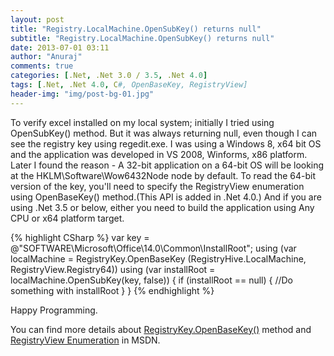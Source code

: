 ```yaml
---
layout: post
title: "Registry.LocalMachine.OpenSubKey() returns null"
subtitle: "Registry.LocalMachine.OpenSubKey() returns null"
date: 2013-07-01 03:11
author: "Anuraj"
comments: true
categories: [.Net, .Net 3.0 / 3.5, .Net 4.0]
tags: [.Net, .Net 4.0, C#, OpenBaseKey, RegistryView]
header-img: "img/post-bg-01.jpg"
---
```

To verify excel installed on my local system; initially I tried using OpenSubKey() method. But it was always returning null, even though I can see the registry key using regedit.exe. I was using a Windows 8, x64 bit OS and the application was developed in VS 2008, Winforms, x86 platform. Later I found the reason - A 32-bit application on a 64-bit OS will be looking at the HKLM\Software\Wow6432Node node by default. To read the 64-bit version of the key, you'll need to specify the RegistryView enumeration using OpenBaseKey() method.(This API is added in .Net 4.0.) And if you are using .Net 3.5 or below, either you need to build the application using Any CPU or x64 platform target.

{% highlight CSharp %}
var key = @"SOFTWARE\Microsoft\Office\14.0\Common\InstallRoot\";
using (var localMachine = RegistryKey.OpenBaseKey
    (RegistryHive.LocalMachine, RegistryView.Registry64))
using (var installRoot = localMachine.OpenSubKey(key, false))
{
    if (installRoot == null)
    {
        //Do something with installRoot
    }
}
{% endhighlight %}

Happy Programming.

You can find more details about [RegistryKey.OpenBaseKey()](http://msdn.microsoft.com/en-us/library/microsoft.win32.registrykey.openbasekey.aspx) method and [RegistryView Enumeration](http://msdn.microsoft.com/en-us/library/microsoft.win32.registryview.aspx) in MSDN.
